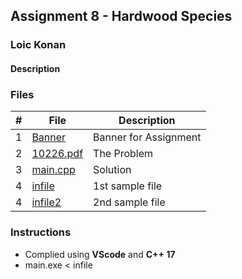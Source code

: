 ## Assignment 8 - Hardwood Species

### Loic Konan

#### Description

### Files

|   #   | File                   | Description           |
| :---: | ---------------------- | --------------------- |
|   1   | [Banner](Banner)       | Banner for Assignment |
|   2   | [10226.pdf](10226.pdf) | The Problem           |
|   3   | [main.cpp](main.cpp)   | Solution              |
|   4   | [infile](infile)       | 1st sample file       |
|   4   | [infile2](infile2)     | 2nd sample file       |

### Instructions

- Complied using **VScode** and **C++ 17**
- main.exe < infile
